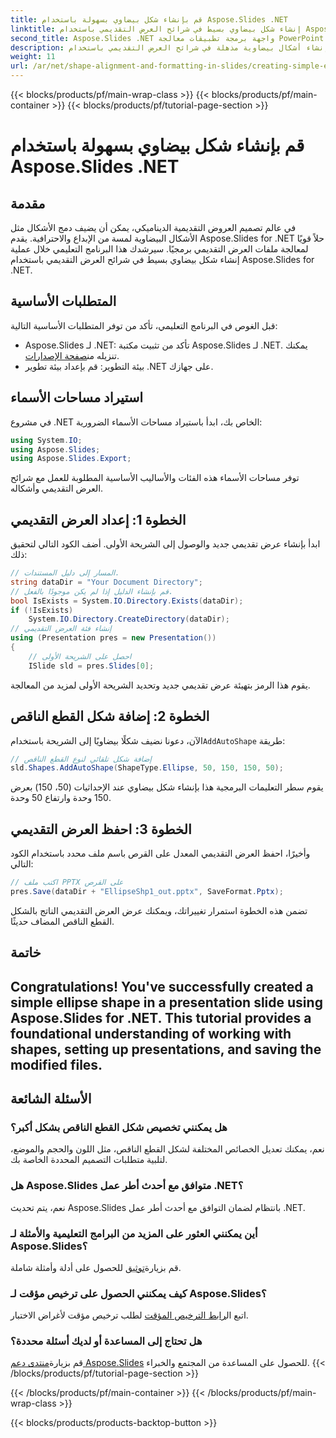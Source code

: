 ```yaml
---
title: قم بإنشاء شكل بيضاوي بسهولة باستخدام Aspose.Slides .NET
linktitle: إنشاء شكل بيضاوي بسيط في شرائح العرض التقديمي باستخدام Aspose.Slides
second_title: Aspose.Slides .NET واجهة برمجة تطبيقات معالجة PowerPoint
description: تعرف على كيفية إنشاء أشكال بيضاوية مذهلة في شرائح العرض التقديمي باستخدام Aspose.Slides for .NET. خطوات سهلة للتصميم الديناميكي!
weight: 11
url: /ar/net/shape-alignment-and-formatting-in-slides/creating-simple-ellipse-shape/
---
```


{{< blocks/products/pf/main-wrap-class >}}
{{< blocks/products/pf/main-container >}}
{{< blocks/products/pf/tutorial-page-section >}}

# قم بإنشاء شكل بيضاوي بسهولة باستخدام Aspose.Slides .NET

## مقدمة
في عالم تصميم العروض التقديمية الديناميكي، يمكن أن يضيف دمج الأشكال مثل الأشكال البيضاوية لمسة من الإبداع والاحترافية. يقدم Aspose.Slides for .NET حلاً قويًا لمعالجة ملفات العرض التقديمي برمجيًا. سيرشدك هذا البرنامج التعليمي خلال عملية إنشاء شكل بيضاوي بسيط في شرائح العرض التقديمي باستخدام Aspose.Slides for .NET.
## المتطلبات الأساسية
قبل الغوص في البرنامج التعليمي، تأكد من توفر المتطلبات الأساسية التالية:
- Aspose.Slides لـ .NET: تأكد من تثبيت مكتبة Aspose.Slides لـ .NET. يمكنك تنزيله من[صفحة الإصدارات](https://releases.aspose.com/slides/net/).
- بيئة التطوير: قم بإعداد بيئة تطوير .NET على جهازك.
## استيراد مساحات الأسماء
في مشروع .NET الخاص بك، ابدأ باستيراد مساحات الأسماء الضرورية:
```csharp
using System.IO;
using Aspose.Slides;
using Aspose.Slides.Export;
```
توفر مساحات الأسماء هذه الفئات والأساليب الأساسية المطلوبة للعمل مع شرائح العرض التقديمي وأشكاله.
## الخطوة 1: إعداد العرض التقديمي
ابدأ بإنشاء عرض تقديمي جديد والوصول إلى الشريحة الأولى. أضف الكود التالي لتحقيق ذلك:
```csharp
// المسار إلى دليل المستندات.
string dataDir = "Your Document Directory";
// قم بإنشاء الدليل إذا لم يكن موجودًا بالفعل.
bool IsExists = System.IO.Directory.Exists(dataDir);
if (!IsExists)
    System.IO.Directory.CreateDirectory(dataDir);
// إنشاء فئة العرض التقديمي
using (Presentation pres = new Presentation())
{
    // احصل على الشريحة الأولى
    ISlide sld = pres.Slides[0];
```
يقوم هذا الرمز بتهيئة عرض تقديمي جديد وتحديد الشريحة الأولى لمزيد من المعالجة.
## الخطوة 2: إضافة شكل القطع الناقص
 الآن، دعونا نضيف شكلًا بيضاويًا إلى الشريحة باستخدام`AddAutoShape` طريقة:
```csharp
// إضافة شكل تلقائي لنوع القطع الناقص
sld.Shapes.AddAutoShape(ShapeType.Ellipse, 50, 150, 150, 50);
```
يقوم سطر التعليمات البرمجية هذا بإنشاء شكل بيضاوي عند الإحداثيات (50، 150) بعرض 150 وحدة وارتفاع 50 وحدة.
## الخطوة 3: احفظ العرض التقديمي
وأخيرًا، احفظ العرض التقديمي المعدل على القرص باسم ملف محدد باستخدام الكود التالي:
```csharp
// اكتب ملف PPTX على القرص
pres.Save(dataDir + "EllipseShp1_out.pptx", SaveFormat.Pptx);
```
تضمن هذه الخطوة استمرار تغييراتك، ويمكنك عرض العرض التقديمي الناتج بالشكل القطع الناقص المضاف حديثًا.
## خاتمة
Congratulations! You've successfully created a simple ellipse shape in a presentation slide using Aspose.Slides for .NET. This tutorial provides a foundational understanding of working with shapes, setting up presentations, and saving the modified files.
---
## الأسئلة الشائعة
### هل يمكنني تخصيص شكل القطع الناقص بشكل أكبر؟
نعم، يمكنك تعديل الخصائص المختلفة لشكل القطع الناقص، مثل اللون والحجم والموضع، لتلبية متطلبات التصميم المحددة الخاصة بك.
### هل Aspose.Slides متوافق مع أحدث أطر عمل .NET؟
نعم، يتم تحديث Aspose.Slides بانتظام لضمان التوافق مع أحدث أطر عمل .NET.
### أين يمكنني العثور على المزيد من البرامج التعليمية والأمثلة لـ Aspose.Slides؟
 قم بزيارة[توثيق](https://reference.aspose.com/slides/net/) للحصول على أدلة وأمثلة شاملة.
### كيف يمكنني الحصول على ترخيص مؤقت لـ Aspose.Slides؟
 اتبع ال[رابط الترخيص المؤقت](https://purchase.aspose.com/temporary-license/) لطلب ترخيص مؤقت لأغراض الاختبار.
### هل تحتاج إلى المساعدة أو لديك أسئلة محددة؟
 قم بزيارة[منتدى دعم Aspose.Slides](https://forum.aspose.com/c/slides/11) للحصول على المساعدة من المجتمع والخبراء.
{{< /blocks/products/pf/tutorial-page-section >}}

{{< /blocks/products/pf/main-container >}}
{{< /blocks/products/pf/main-wrap-class >}}

{{< blocks/products/products-backtop-button >}}
